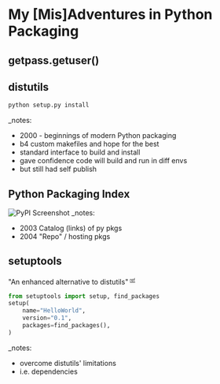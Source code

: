 


# My [Mis]Adventures in Python Packaging



## getpass.getuser()



## distutils
```bash
python setup.py install
```
_notes:
* 2000 - beginnings of modern Python packaging
* b4 custom makefiles and hope for the best
* standard interface to build and install
* gave confidence code will build and run in diff envs
* but still had self publish



## Python Packaging Index
![PyPI Screenshot](https://api.pcloud.com/getpubthumb?code=ulHctalK&size=746x688)
_notes:
* 2003 Catalog (links) of py pkgs
* 2004 "Repo" / hosting pkgs



## setuptools
"An enhanced alternative to distutils"<sup> <small><small>[ref](https://docs.python.org/3/library/distutils.html)</small></small><sup>
```python
from setuptools import setup, find_packages
setup(
    name="HelloWorld",
    version="0.1",
    packages=find_packages(),
)
```
_notes:
* overcome distutils' limitations
* i.e. dependencies
<!--stackedit_data:
eyJoaXN0b3J5IjpbMzY0MTg5NzI0LC00NzM4OTA5NjYsNjgyNj
g1MzIxLDEyNTczNzMwMjIsMjU1MDE0OTE3LC0yMTE5MTE5NjU0
XX0=
-->